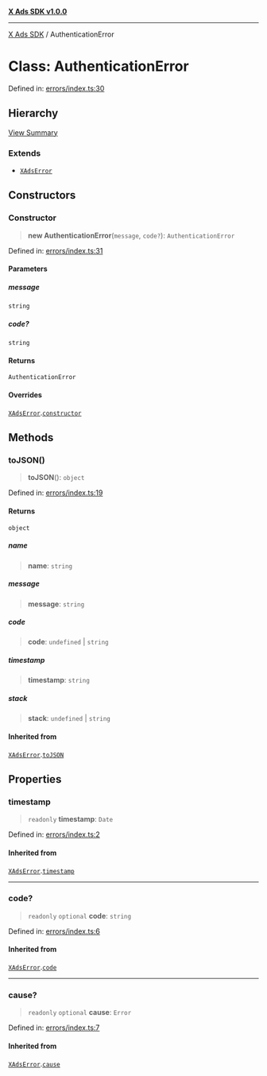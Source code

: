 [**X Ads SDK v1.0.0**](../README.md)

***

[X Ads SDK](../globals.md) / AuthenticationError

# Class: AuthenticationError

Defined in: [errors/index.ts:30](https://github.com/kage1020/x-ads-sdk/blob/main/src/errors/index.ts#L30)

## Hierarchy

[View Summary](../hierarchy.md)

### Extends

- [`XAdsError`](XAdsError.md)

## Constructors

### Constructor

> **new AuthenticationError**(`message`, `code?`): `AuthenticationError`

Defined in: [errors/index.ts:31](https://github.com/kage1020/x-ads-sdk/blob/main/src/errors/index.ts#L31)

#### Parameters

##### message

`string`

##### code?

`string`

#### Returns

`AuthenticationError`

#### Overrides

[`XAdsError`](XAdsError.md).[`constructor`](XAdsError.md#constructor)

## Methods

### toJSON()

> **toJSON**(): `object`

Defined in: [errors/index.ts:19](https://github.com/kage1020/x-ads-sdk/blob/main/src/errors/index.ts#L19)

#### Returns

`object`

##### name

> **name**: `string`

##### message

> **message**: `string`

##### code

> **code**: `undefined` \| `string`

##### timestamp

> **timestamp**: `string`

##### stack

> **stack**: `undefined` \| `string`

#### Inherited from

[`XAdsError`](XAdsError.md).[`toJSON`](XAdsError.md#tojson)

## Properties

### timestamp

> `readonly` **timestamp**: `Date`

Defined in: [errors/index.ts:2](https://github.com/kage1020/x-ads-sdk/blob/main/src/errors/index.ts#L2)

#### Inherited from

[`XAdsError`](XAdsError.md).[`timestamp`](XAdsError.md#timestamp)

***

### code?

> `readonly` `optional` **code**: `string`

Defined in: [errors/index.ts:6](https://github.com/kage1020/x-ads-sdk/blob/main/src/errors/index.ts#L6)

#### Inherited from

[`XAdsError`](XAdsError.md).[`code`](XAdsError.md#code)

***

### cause?

> `readonly` `optional` **cause**: `Error`

Defined in: [errors/index.ts:7](https://github.com/kage1020/x-ads-sdk/blob/main/src/errors/index.ts#L7)

#### Inherited from

[`XAdsError`](XAdsError.md).[`cause`](XAdsError.md#cause)
